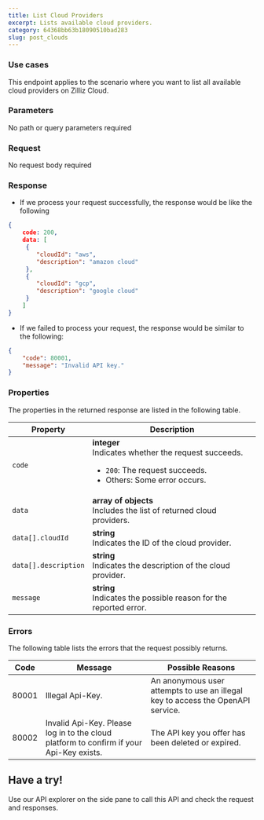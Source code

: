 ```yaml
---
title: List Cloud Providers
excerpt: Lists available cloud providers.
category: 64368bb63b18090510bad283
slug: post_clouds
---
```


### Use cases

This endpoint applies to the scenario where you want to list all available cloud providers on Zilliz Cloud.

### Parameters

No path or query parameters required

### Request

No request body required

### Response

- If we process your request successfully, the response would be like the following

```json
{
    code: 200,
    data: [
     {
        "cloudId": "aws",
        "description": "amazon cloud"
     },
     {
        "cloudId": "gcp",
        "description": "google cloud"
     }
    ]
}
```

- If we failed to process your request, the response would be similar to the following:

```json
{
    "code": 80001,
    "message": "Invalid API key."
}
```

### Properties

The properties in the returned response are listed in the following table.

| Property | Description                                                                                                                                  |
|----------|----------------------------------------------------------------------------------------------------------------------------------------------|
| `code`     | **integer**<br>Indicates whether the request succeeds.<br><ul><li>`200`: The request succeeds.</li><li>Others: Some error occurs.</li></ul> |
| `data`    | **array of objects**<br>Includes the list of returned cloud providers.
| `data[].cloudId` | **string**<br>Indicates the ID of the cloud provider. |
| `data[].description` | **string**<br>Indicates the description of the cloud provider. |
| `message`  | **string**<br>Indicates the possible reason for the reported error. |

### Errors

The following table lists the errors that the request possibly returns.

| Code  | Message                                                                                 | Possible Reasons                                                                |
|-------|-----------------------------------------------------------------------------------------|---------------------------------------------------------------------------------|
| 80001 | Illegal Api-Key.                                                                        | An anonymous user attempts to use an illegal key to access the OpenAPI service. |
| 80002 | Invalid Api-Key. Please log in to the cloud platform to confirm if your Api-Key exists. | The API key you offer has been deleted or expired.                              |

## Have a try!

Use our API explorer on the side pane to call this API and check the request and responses.
